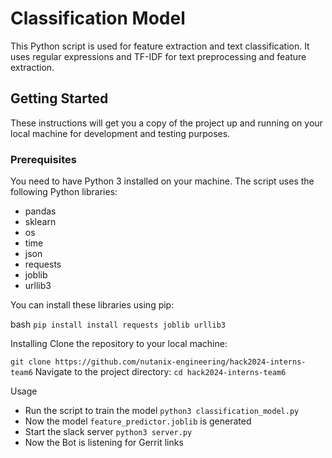 # Classification Model

This Python script is used for feature extraction and text classification. It uses regular expressions and TF-IDF for text preprocessing and feature extraction.

## Getting Started

These instructions will get you a copy of the project up and running on your local machine for development and testing purposes.

### Prerequisites

You need to have Python 3 installed on your machine. The script uses the following Python libraries:

- pandas
- sklearn
- os
- time
- json
- requests
- joblib
- urllib3

You can install these libraries using pip:

bash
```pip install install requests joblib urllib3```

Installing
Clone the repository to your local machine:

```git clone https://github.com/nutanix-engineering/hack2024-interns-team6```
Navigate to the project directory:
```cd hack2024-interns-team6```

Usage
- Run the script to train the model ```python3 classification_model.py```
- Now the model ```feature_predictor.joblib``` is generated 
- Start the slack server ```python3 server.py```
- Now the Bot is listening for Gerrit links

